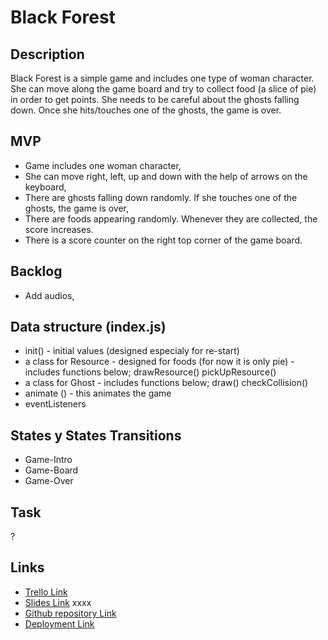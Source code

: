 # Black Forest

## Description
Black Forest is a simple game and includes one type of woman character. She can move along the game board and try to collect food (a slice of pie) in order to get points. She needs to be careful about the ghosts falling down. Once she hits/touches one of the ghosts, the game is over.


## MVP
- Game includes one woman character,
- She can move right, left, up and down with the help of arrows on the keyboard,
- There are ghosts falling down randomly. If she touches one of the ghosts, the game is over,
- There are foods appearing randomly. Whenever they are collected, the score increases.
- There is a score counter on the right top corner of the game board.


## Backlog
- Add audios,


## Data structure (index.js)
- init() - initial values (designed especialy for re-start)
- a class for Resource - designed for foods (for now it is only pie) - includes functions below;
drawResource()
pickUpResource()
- a class for Ghost - includes functions below;
draw()
checkCollision()
- animate () - this animates the game
- eventListeners


## States y States Transitions
- Game-Intro
- Game-Board
- Game-Over 


## Task
?


## Links

- [Trello Link](https://trello.com/b/7mV04nrw/black-forest)
- [Slides Link](http://slides.com) xxxx
- [Github repository Link](https://github.com/DenizAlakavuklar/Black-Forest.git)
- [Deployment Link](https://denizalakavuklar.github.io/Black-Forest/)